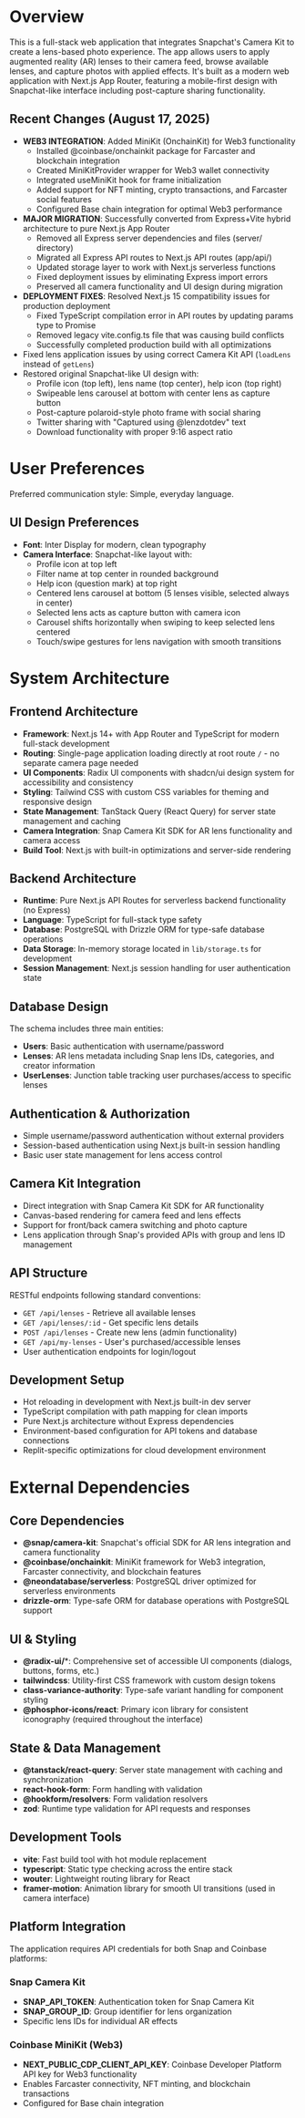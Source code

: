 # Overview

This is a full-stack web application that integrates Snapchat's Camera Kit to create a lens-based photo experience. The app allows users to apply augmented reality (AR) lenses to their camera feed, browse available lenses, and capture photos with applied effects. It's built as a modern web application with Next.js App Router, featuring a mobile-first design with Snapchat-like interface including post-capture sharing functionality.

## Recent Changes (August 17, 2025)
- **WEB3 INTEGRATION**: Added MiniKit (OnchainKit) for Web3 functionality
  - Installed @coinbase/onchainkit package for Farcaster and blockchain integration
  - Created MiniKitProvider wrapper for Web3 wallet connectivity
  - Integrated useMiniKit hook for frame initialization
  - Added support for NFT minting, crypto transactions, and Farcaster social features
  - Configured Base chain integration for optimal Web3 performance
- **MAJOR MIGRATION**: Successfully converted from Express+Vite hybrid architecture to pure Next.js App Router
  - Removed all Express server dependencies and files (server/ directory)
  - Migrated all Express API routes to Next.js API routes (app/api/)
  - Updated storage layer to work with Next.js serverless functions
  - Fixed deployment issues by eliminating Express import errors
  - Preserved all camera functionality and UI design during migration
- **DEPLOYMENT FIXES**: Resolved Next.js 15 compatibility issues for production deployment
  - Fixed TypeScript compilation error in API routes by updating params type to Promise
  - Removed legacy vite.config.ts file that was causing build conflicts
  - Successfully completed production build with all optimizations
- Fixed lens application issues by using correct Camera Kit API (`loadLens` instead of `getLens`)
- Restored original Snapchat-like UI design with:
  - Profile icon (top left), lens name (top center), help icon (top right)
  - Swipeable lens carousel at bottom with center lens as capture button
  - Post-capture polaroid-style photo frame with social sharing
  - Twitter sharing with "Captured using @lenzdotdev" text
  - Download functionality with proper 9:16 aspect ratio

# User Preferences

Preferred communication style: Simple, everyday language.

## UI Design Preferences
- **Font**: Inter Display for modern, clean typography
- **Camera Interface**: Snapchat-like layout with:
  - Profile icon at top left
  - Filter name at top center in rounded background
  - Help icon (question mark) at top right
  - Centered lens carousel at bottom (5 lenses visible, selected always in center)
  - Selected lens acts as capture button with camera icon
  - Carousel shifts horizontally when swiping to keep selected lens centered
  - Touch/swipe gestures for lens navigation with smooth transitions

# System Architecture

## Frontend Architecture
- **Framework**: Next.js 14+ with App Router and TypeScript for modern full-stack development
- **Routing**: Single-page application loading directly at root route `/` - no separate camera page needed
- **UI Components**: Radix UI components with shadcn/ui design system for accessibility and consistency
- **Styling**: Tailwind CSS with custom CSS variables for theming and responsive design
- **State Management**: TanStack Query (React Query) for server state management and caching
- **Camera Integration**: Snap Camera Kit SDK for AR lens functionality and camera access
- **Build Tool**: Next.js with built-in optimizations and server-side rendering

## Backend Architecture
- **Runtime**: Pure Next.js API Routes for serverless backend functionality (no Express)
- **Language**: TypeScript for full-stack type safety
- **Database**: PostgreSQL with Drizzle ORM for type-safe database operations
- **Data Storage**: In-memory storage located in `lib/storage.ts` for development
- **Session Management**: Next.js session handling for user authentication state

## Database Design
The schema includes three main entities:
- **Users**: Basic authentication with username/password
- **Lenses**: AR lens metadata including Snap lens IDs, categories, and creator information
- **UserLenses**: Junction table tracking user purchases/access to specific lenses

## Authentication & Authorization
- Simple username/password authentication without external providers
- Session-based authentication using Next.js built-in session handling
- Basic user state management for lens access control

## Camera Kit Integration
- Direct integration with Snap Camera Kit SDK for AR functionality
- Canvas-based rendering for camera feed and lens effects
- Support for front/back camera switching and photo capture
- Lens application through Snap's provided APIs with group and lens ID management

## API Structure
RESTful endpoints following standard conventions:
- `GET /api/lenses` - Retrieve all available lenses
- `GET /api/lenses/:id` - Get specific lens details
- `POST /api/lenses` - Create new lens (admin functionality)
- `GET /api/my-lenses` - User's purchased/accessible lenses
- User authentication endpoints for login/logout

## Development Setup
- Hot reloading in development with Next.js built-in dev server
- TypeScript compilation with path mapping for clean imports
- Pure Next.js architecture without Express dependencies
- Environment-based configuration for API tokens and database connections
- Replit-specific optimizations for cloud development environment

# External Dependencies

## Core Dependencies
- **@snap/camera-kit**: Snapchat's official SDK for AR lens integration and camera functionality
- **@coinbase/onchainkit**: MiniKit framework for Web3 integration, Farcaster connectivity, and blockchain features
- **@neondatabase/serverless**: PostgreSQL driver optimized for serverless environments
- **drizzle-orm**: Type-safe ORM for database operations with PostgreSQL support

## UI & Styling
- **@radix-ui/***: Comprehensive set of accessible UI components (dialogs, buttons, forms, etc.)
- **tailwindcss**: Utility-first CSS framework with custom design tokens
- **class-variance-authority**: Type-safe variant handling for component styling
- **@phosphor-icons/react**: Primary icon library for consistent iconography (required throughout the interface)

## State & Data Management
- **@tanstack/react-query**: Server state management with caching and synchronization
- **react-hook-form**: Form handling with validation
- **@hookform/resolvers**: Form validation resolvers
- **zod**: Runtime type validation for API requests and responses

## Development Tools
- **vite**: Fast build tool with hot module replacement
- **typescript**: Static type checking across the entire stack
- **wouter**: Lightweight routing library for React
- **framer-motion**: Animation library for smooth UI transitions (used in camera interface)

## Platform Integration
The application requires API credentials for both Snap and Coinbase platforms:

### Snap Camera Kit
- **SNAP_API_TOKEN**: Authentication token for Snap Camera Kit
- **SNAP_GROUP_ID**: Group identifier for lens organization
- Specific lens IDs for individual AR effects

### Coinbase MiniKit (Web3)
- **NEXT_PUBLIC_CDP_CLIENT_API_KEY**: Coinbase Developer Platform API key for Web3 functionality
- Enables Farcaster connectivity, NFT minting, and blockchain transactions
- Configured for Base chain integration